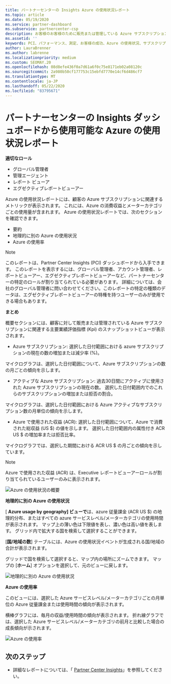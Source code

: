 ```yaml
---
title: パートナーセンターの Insights Azure の使用状況レポート
ms.topic: article
ms.date: 05/19/2020
ms.service: partner-dashboard
ms.subservice: partnercenter-csp
description: お客様のお客様のために販売または管理している Azure サブスクリプションの使用状況について、お客様がどのように改善できるかをご確認ください。
ms.assetid: ''
keywords: PCI、パフォーマンス、測定、お客様の成功、Azure の使用状況、サブスクリプション、分析、レポート
author: LauraBrenner
ms.author: labrenne
ms.localizationpriority: medium
ms.custom: SEOMAY.20
ms.openlocfilehash: 08d8efe436f0a7d61a6f0c75e8171eb02a08120c
ms.sourcegitcommit: 2a980b50cf177753c15ebfd7770e14cf6d486cf7
ms.translationtype: MT
ms.contentlocale: ja-JP
ms.lasthandoff: 05/22/2020
ms.locfileid: "83795671"
---
```

# <a name="azure-usage-report-available-from-the-partner-center-insights-dashboard"></a>パートナーセンターの Insights ダッシュボードから使用可能な Azure の使用状況レポート

**適切なロール**
- グローバル管理者
- 管理エージェント
- レポート ビューア
- エグゼクティブレポートビューアー

Azure の使用状況レポートには、顧客の Azure サブスクリプションに関連するメトリックが表示されます。 これには、Azure の消費収益とメーターカテゴリごとの使用量が含まれます。 Azure の使用状況レポートでは、次のセクションを確認できます。

- 要約
- 地理的に別の Azure の使用状況
- Azure の使用率

 > [!NOTE]
 > このレポートは、Partner Center Insights (PCI) ダッシュボードから入手できます。 このレポートを表示するには、グローバル管理者、アカウント管理者、レポートビューアー、エグゼクティブレポートビューアーなど、パートナーセンターの特定のロールが割り当てられている必要があります。 詳細については、会社のグローバル管理者に問い合わせてください。このレポートの特定の種類のデータは、エグゼクティブレポートビューアーの特権を持つユーザーのみが使用できる場合もあります。

**まとめ**

概要セクションには、顧客に対して販売または管理されている Azure サブスクリプションに関連する主要業績評価指標 (Kpi) のスナップショットビューが表示されます。  

- Azure サブスクリプション: 選択した日付範囲における azure サブスクリプションの現在の数の増加または減少率 (%)。

マイクログラフは、選択した日付範囲について、Azure サブスクリプションの数の月ごとの傾向を示します。
- アクティブな Azure サブスクリプション: 過去30日間にアクティブに使用された Azure サブスクリプションの現在の数。
選択した日付範囲内でのこれらのサブスクリプションの増加または拒否の割合。

マイクログラフは、選択した日付範囲における Azure アクティブなサブスクリプション数の月単位の傾向を示します。

- Azure で使用された収益 (ACR): 選択した日付範囲について、Azure で消費された総収益 (US $) の値を示します。
選択した日付範囲内の属性付き ACR US $ の増加率または拒否比率。 

マイクログラフでは、選択した期間における ACR US $ の月ごとの傾向を示しています。 

> [!NOTE]
 > Azure で使用された収益 (ACR) は、Executive レポートビューアーロールが割り当てられているユーザーのみに表示されます。

![Azure の使用状況の概要](images/pci/pci_azure_usage_summary_1.png)

**地理的に別の Azure の使用状況**

[ **Azure usage by geography] ビューで**は、azure 従量課金 (ACR US $) の地理的分布、またはすべての azure サービスレベル/メーターカテゴリの使用時間が表示されます。 マップ上の薄い色は下限値を表し、濃い色は高い値を表します。 グリッド内で拡大する国を検索して選択することができます。 

[**国/地域の数**] テーブルには、Azure の使用状況イベントが生成される国/地域の合計が表示されます。

グリッドで国を検索して選択すると、マップ内の場所にズームできます。 マップの [**ホーム**] オプションを選択して、元のビューに戻します。

![地理的に別の Azure の使用状況](images/pci/pci_azure_usage_by_geography_2.png)

**Azure の使用率**

このビューには、選択した Azure サービスレベル/メーターカテゴリごとの月単位の Azure 従量課金または使用時間の傾向が表示されます。 

横棒グラフには、毎月の収益/使用時間の傾向が表示されます。 折れ線グラフでは、選択した Azure サービスレベル/メーターカテゴリの前月と比較した場合の成長傾向が示されます。

![Azure の使用率](images/pci/pci_azure_usage_utilization_3.png)

## <a name="next-steps"></a>次のステップ

- 詳細なレポートについては、「 [Partner Center Insights](partner-center-insights.md)」を参照してください。